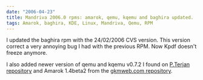 ```yaml
---
date: "2006-04-23"
title: Mandriva 2006.0 rpms: amarok, qemu, kqemu and baghira updated.
tags: Amarok, baghira, KDE, Linux, Mandriva, Qemu, RPM
---
```


I updated the baghira rpm with the 24/02/2006 CVS version. This version correct a very annoying bug I had with the previous RPM. Now Kpdf doesn't freeze anymore.

I also added newer version of qemu and kqemu v0.7.2 I found on [P.Terjan repository](https://fasmz.org/~pterjan/rpm/) and Amarok 1.4beta2 from the [gkmweb.com repository](https://www.gkmweb.com/amarok/2006.0/1.4-beta/).
